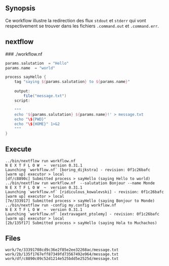## Synopsis
Ce workflow illustre la redirection des flux `stdout` et `stderr` qui vont respectivement se trouver dans les fichiers `.command.out` et `.command.err`.



## nextflow

### ./workflow.nf

```groovy
params.salutation  = "Hello"
params.name  = "world"

process sayHello {
	tag "saying ${params.salutation} to ${params.name}"
	
	output:
		file("message.txt")
	script:
	
	"""
	echo '${params.salutation} ${params.name}!' > message.txt
	echo "\${PWD}" 
	echo "\${HOME}" 1>&2 
	"""
}
```


## Execute

```
../bin/nextflow run workflow.nf 
N E X T F L O W  ~  version 0.31.1
Launching `workflow.nf` [boring_dijkstra] - revision: 0f1c26bafc
[warm up] executor > local
[df/c8890c] Submitted process > sayHello (saying Hello to world)
../bin/nextflow run workflow.nf  --salutation Bonjour --name Monde
N E X T F L O W  ~  version 0.31.1
Launching `workflow.nf` [ridiculous_kowalevski] - revision: 0f1c26bafc
[warm up] executor > local
[7e/333917] Submitted process > sayHello (saying Bonjour to Monde)
../bin/nextflow run -config my.config workflow.nf  
N E X T F L O W  ~  version 0.31.1
Launching `workflow.nf` [extravagant_ptolemy] - revision: 0f1c26bafc
[warm up] executor > local
[2b/135f17] Submitted process > sayHello (saying Hola to Muchachos)
```


## Files

```
work/7e/33391708cd9c36e2f85e2ee32268ac/message.txt
work/2b/135f1767eff87349fd73567492e964/message.txt
work/df/c8890c09c52d1214e525bdd5e2525d/message.txt
```


